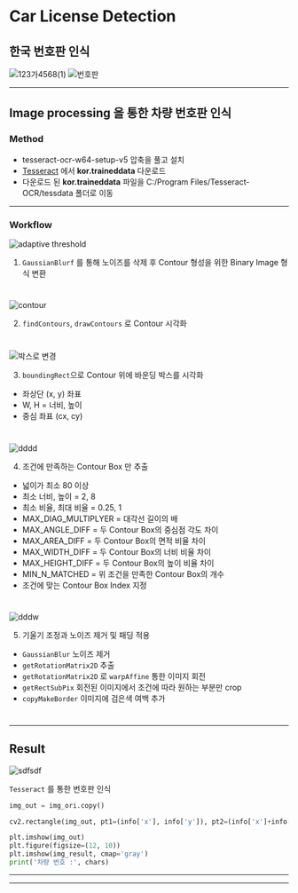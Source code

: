 # Car License Detection
## 한국 번호판 인식

![123가4568(1)](https://user-images.githubusercontent.com/71427403/104855588-eccc4d80-5950-11eb-9a26-8dd1cf2d9139.jpg)
![번호판](https://user-images.githubusercontent.com/71427403/104855593-fa81d300-5950-11eb-9cb7-b5e981535e7b.png)

---

## Image processing 을 통한 차량 번호판 인식

### Method
* tesseract-ocr-w64-setup-v5 압축을 풀고 설치
* [Tesseract](https://github.com/tesseract-ocr/tessdata/blob/master/kor.traineddata) 에서 **kor.traineddata** 다운로드
* 다운로드 된 **kor.traineddata** 파일을 C:/Program Files/Tesseract-OCR/tessdata 폴더로 이동

---
### Workflow

![adaptive threshold](https://user-images.githubusercontent.com/71427403/104856159-4f731880-5954-11eb-8eca-61a9fbb5d331.png)
   
1. ```GaussianBlurf``` 를 통해 노이즈를 삭제 후 Contour 형성을 위한 Binary Image 형식 변환            
#      
    

![contour](https://user-images.githubusercontent.com/71427403/104856160-4f731880-5954-11eb-8042-ea1de75d5aa9.png)   


2. ```findContours```, ```drawContours``` 로 Contour 시각화   
#
   
   
![박스로 변경](https://user-images.githubusercontent.com/71427403/104856164-50a44580-5954-11eb-93b0-5e8c135f49e1.png)   
    
   
3. ```boundingRect```으로 Contour 위에 바운딩 박스를 시각화   
- 좌상단 (x, y) 좌표   
- W, H = 너비, 높이   
- 중심 좌표 (cx, cy)   
#

![dddd](https://user-images.githubusercontent.com/71427403/104856161-500baf00-5954-11eb-80fb-a0dffc22348e.png)   

4. 조건에 만족하는 Contour Box 만 추출     
- 넓이가 최소 80 이상    
- 최소 너비, 높이 = 2, 8    
- 최소 비율, 최대 비율 = 0.25, 1   
- MAX_DIAG_MULTIPLYER = 대각선 길이의 배    
- MAX_ANGLE_DIFF = 두 Contour Box의 중심점 각도 차이   
- MAX_AREA_DIFF = 두 Contour Box의 면적 비율 차이   
- MAX_WIDTH_DIFF = 두 Contour Box의 너비 비율 차이   
- MAX_HEIGHT_DIFF = 두 Contour Box의 높이 비율 차이   
- MIN_N_MATCHED = 위 조건을 만족한 Contour Box의 개수   
- 조건에 맞는 Contour Box Index 지정   
        
#
![dddw](https://user-images.githubusercontent.com/71427403/104856162-500baf00-5954-11eb-8d76-799f5b65eb99.png)    
    
    
5. 기울기 조정과 노이즈 제거 및 패딩 적용    
    
- ```GaussianBlur``` 노이즈 제거        
- ```getRotationMatrix2D``` 추출    
- ```getRotationMatrix2D``` 로 ```warpAffine``` 통한 이미지 회전    
- ```getRectSubPix``` 회전된 이미지에서 조건에 따라 원하는 부분만 crop    
- ```copyMakeBorder``` 이미지에 검은색 여백 추가

#
---
## Result


![sdfsdf](https://user-images.githubusercontent.com/71427403/104857246-6e74a900-595a-11eb-8d72-a6e80d9bddda.JPG)

```Tesseract``` 를 통한 번호판 인식   

```python
img_out = img_ori.copy()

cv2.rectangle(img_out, pt1=(info['x'], info['y']), pt2=(info['x']+info['w'], info['y']+info['h']), color=(255,0,0), thickness=2)

plt.imshow(img_out)
plt.figure(figsize=(12, 10))
plt.imshow(img_result, cmap='gray')
print('차량 번호 :', chars)
```

---


----
